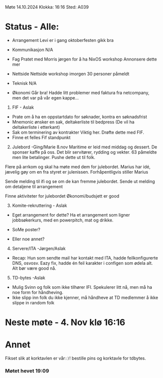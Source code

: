 Møte 14.10.2024 Klokka: 16:16 Sted: A039
# Status - Alle:
- Arrangement
Levi er i gang
oktoberfesten gikk bra

- Kommunikasjon
N/A

- Fag
Pratet med Morris jørgen for å ha NixOS workshop
Annonsere dette mer

- Nettside
Nettside workshop imorgen
30 personer påmeldt

- Teknisk
N/A

- Økonomi
Går bra!
Hadde litt problemer med faktura fra netcompany, men det var på vår egen kappe...

1. FIF - Aslak
- Prate om å ha en oppstartdato for søknader, kontra en søknadsfrist
- Mnemonic ønsker en sak, deltakerliste til bedpress (De vil ha deltakerliste i etterkant)
- Sak om terminering av kontrakter
    Viktig her. Drøfte dette med FIF.
- Finne et felles Fif standpunkt

2. Julebord -Ging/Marie 8.nov
Maritime er leid med middag og dessert. De sponser kaffe på oss. Det blir servitører, rydding og vekter. 63 påmeldte men lite betalinger. Pushe dette ut til folk.

Flere på arrkom og skal ha møte med dem for julebordet.
Marius har idé, jævelig gøy om en fra styret er julenissen. Forhåpentligvis stiller Marius

Sende melding til ifi og se om de kan fremme julebordet.
Sende ut melding om detaljene til arrangement

Finne aktiviteter for julebordet
Økonomi/budsjett er good

3. Komite-rekruttering - Aslak
  - Eget arrangement for dette?
    Ha et arrangement som ligner jobbsøkerkurs, med en powerpitch, mat og drikke.

  - SoMe poster?
  - Eller noe annet?

4. Servere/ITA -Jørgen/Aslak
  - Recap:
    Hun som sendte mail har kontakt med ITA, hadde feilkonfigurerte DNS, osvosv. Eazy fix, hadde én feil karakter i configen som ødela alt. Alt bør være good nå.

5. TD-bytes -Aslak
  - Mulig Svinn og folk som ikke tilhører IFI. Spekulerer litt nå, men må ha noe form for håndheving.
  - Ikke slipp inn folk du ikke kjenner, må håndheve at TD medlemmer å ikke slippe in random folk

# Neste møte - 4. Nov klø 16:16
# Annet
Fikset slik at korktavlen er vår`:)`!
bestille pins og korktavle for tdbytes.

### Møtet hevet 19:09
